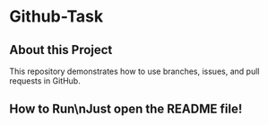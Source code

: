 # Github-Task
## About this Project
This repository demonstrates how to use branches, issues, and pull requests in GitHub.
## How to Run\nJust open the README file!
